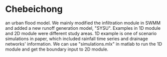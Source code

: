 # Chebeichong
an urban flood model.
We mainly modified the infiltration module in SWMM and added a new runoff generation model, "SYSU".
Examples in 1D module and 2D module were different study areas. 1D example is one of scenario simulations in paper, which included rainfall time series and drainage networks' information.
We can use "simulations.mlx" in matlab to run the 1D module and get the boundary input to 2D module.
